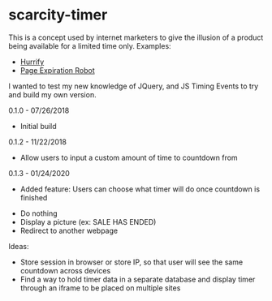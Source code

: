 # scarcity-timer
This is a concept used by internet marketers to give the illusion of a product being available for a limited time only.
Examples:

- [Hurrify](https://apps.shopify.com/hurrify-countdown-timer)
- [Page Expiration Robot](http://www.pageexpirationrobot.com/)

I wanted to test my new knowledge of JQuery, and JS Timing Events to try and build my own version.

0.1.0 - 07/26/2018
- Initial build

0.1.2 - 11/22/2018
- Allow users to input a custom amount of time to countdown from

0.1.3 - 01/24/2020
- Added feature: Users can choose what timer will do once countdown is finished
* Do nothing
* Display a picture (ex: SALE HAS ENDED)
* Redirect to another webpage

Ideas:
- Store session in browser or store IP, so that user will see the same countdown across devices
- Find a way to hold timer data in a separate database and display timer through an iframe to be placed on multiple sites
